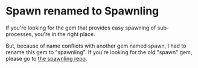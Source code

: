 Spawn renamed to Spawnling
=====

If you're looking for the gem that provides easy spawning of sub-processes, you're in the right place.

But, because of name conflicts with another gem named spawn, I had to rename this gem to "spawnling".
If you're looking for the old "spawn" gem, please go to [the spawnling repo](//github.com/tra/spawnling).

